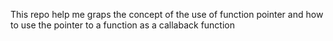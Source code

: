 This repo help me graps the concept of the use of function pointer and how to use the pointer to a function as a callaback function
